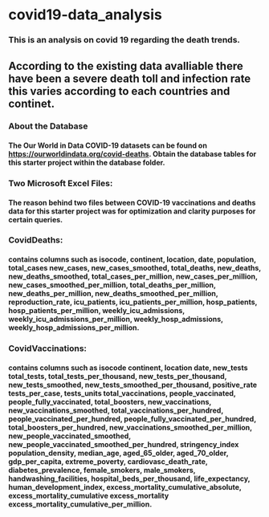 # covid19-data_analysis

### This is an analysis on covid 19 regarding the death trends.

## According to the existing data avalliable there have been a severe death toll and infection rate this varies according to each countries  and continet.

### About the Database
#### The Our World in Data COVID-19 datasets can be found on https://ourworldindata.org/covid-deaths.  Obtain the database tables for this starter project within the database folder.

### Two Microsoft Excel Files:
#### The reason behind two files between COVID-19 vaccinations and deaths data for this starter project was for optimization and clarity purposes for certain queries.

### CovidDeaths: 
#### contains columns such as isocode, continent,	location,	date,	population,	total_cases	new_cases,	new_cases_smoothed, total_deaths,	new_deaths,	new_deaths_smoothed,	total_cases_per_million,	new_cases_per_million,	new_cases_smoothed_per_million,	total_deaths_per_million,	new_deaths_per_million,	new_deaths_smoothed_per_million,	reproduction_rate,	icu_patients,	icu_patients_per_million,	hosp_patients,	hosp_patients_per_million,	weekly_icu_admissions,	weekly_icu_admissions_per_million,	weekly_hosp_admissions,	weekly_hosp_admissions_per_million.


### CovidVaccinations: 
#### contains columns such as isocode continent,	location	date,	new_tests	total_tests,	total_tests_per_thousand,	new_tests_per_thousand,	new_tests_smoothed,	new_tests_smoothed_per_thousand,	positive_rate	tests_per_case,	tests_units	total_vaccinations,	people_vaccinated,	people_fully_vaccinated,	total_boosters,	new_vaccinations,	new_vaccinations_smoothed,	total_vaccinations_per_hundred,	people_vaccinated_per_hundred,	people_fully_vaccinated_per_hundred,	total_boosters_per_hundred,	new_vaccinations_smoothed_per_million,	new_people_vaccinated_smoothed,	new_people_vaccinated_smoothed_per_hundred,	stringency_index	population_density,	median_age,	aged_65_older,	aged_70_older,	gdp_per_capita,	extreme_poverty,	cardiovasc_death_rate,	diabetes_prevalence,	female_smokers,	male_smokers,	handwashing_facilities,	hospital_beds_per_thousand,	life_expectancy,	human_development_index,	excess_mortality_cumulative_absolute,	excess_mortality_cumulative	excess_mortality	excess_mortality_cumulative_per_million.

